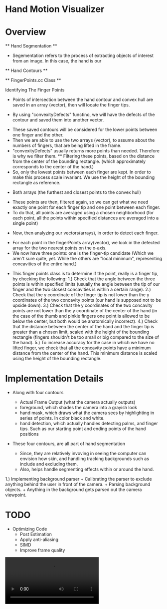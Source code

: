 # Hand Motion Visualizer


# Overview
** Hand Segmentation **
- Segementation refers to the process of extracting objects of interest from an image. In this case, the hand is our

** Hand Contours **

** FingerPoints.cc Class **

Identifying The Finger Points
- Points of intersection between the hand contour and convex hull are saved in an array (vector), then will locate the finger tips.

- By using "convexityDefects" functino, we will have the defects of the contour and saved them into another vector.
 + These saved contours will be considered for the lower points between one finger and the other.
 + Then we are able to use the two arrays (vector), to assume about the numbers of fingers, that are being lifted in the frame.
 + "convexityDefects" usually returns more points than needed. Therefore is why we filter them.
    ** Filtering these points, based on the distance from the center of the bounding rectangle. (which approximately corresponds to the center of the hand.)
+ So, only the lowest points between each finger are kept. In order to make this process scale invariant. We use the height of the bounding rectangle as reference.

- Both arrays (the furthest and closest points to the convex hull)
 + These points are then, filtered again, so we can get what we need exactly one point for each finger tip and one point between each finger.
 + To do that, all points are averaged using a chosen neighborhood (for each point, all the points within specified distances are averaged into a single point)

- Now, then analyzing our vectors(arrays), in order to detect each finger.
 + For each point in the fingerPoints array(vector), we look in the defected array for the two nearest points on the x-axis.
 + We now have three points: one is the finger-tip candidate (Which we aren't sure quite, yet. While the others are "local minimum", representing concavities of the entire hand.)

- This finger points class is to determine if the point, really is a finger tip, by checking the following:
1.) Check that the angle between the three points is within specified limits (usually the angle between the tip of our finger and the two closest concavities is within a certain range).
2.) Check that the y coordinate of the finger tip is not lower than the y coordinates of the two concavity points (our hand is supposed not to be upside down).
3.) Check that the y coordinates of the two concavity points are not lower than the y coordinate of the center of the hand (in the case of the thumb and pinkie fingers one point is allowed to be below the center, but both would be anatomically incorrect).
4.) Check that the distance between the center of the hand and the finger tip is greater than a chosen limit, scaled with the height of the bounding rectangle (fingers shouldn't be too small or big compared to the size of the hand).
5.) To increase accuracy for the case in which we have no lifted finger, we check that all the concavity points have a minimum distance from the center of the hand. This minimum distance is scaled using the height of the bounding rectangle.




# Implementation Details

- Along with four contours
    + Actual Frame Output (what the camera actually outputs)
    + foreground, which shades the camera into a grayish look
    + hand mask, which draws what the camera sees by highlighting in series of points. In color black and white.
    + hand detection, which actually handles detecting palms, and finger tips. Such as our starting point and ending points of the hand positions

- These four contours, are all part of hand segmentation
    + Since, they are relatively invoving in seeing the computer can envision how skin, and handling tracking backgrounds such as include and excluding them.
    + Also, helps handle segmenting effects within or around the hand.

1.) Implementing background parser
    + Calibrating the parser to exclude anything behind the user in front of the camera.
    + Parsing background objects.
    + Anything in the background gets parsed out the camera viewpoint.


# TODO
- Optimizing Code
    + Post Estimation
	+ Apply anti-aliasing
	+ SIMD
	+ Improve frame quality

![](/Users/aaronher/Desktop/Video1.mp4)
